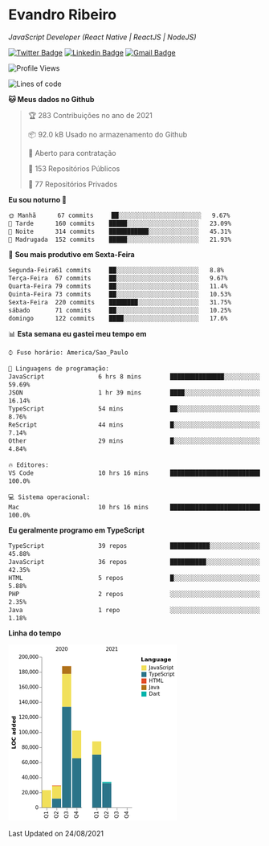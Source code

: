 # Evandro **Ribeiro**

*JavaScript Developer (React Native | ReactJS | NodeJS)*

[![Twitter Badge](https://img.shields.io/badge/-@ribeiroevandro-201B2D?style=flat-square&labelColor=201B2D&logo=twitter&logoColor=white&link=https://twitter.com/ribeiroevandro)](https://twitter.com/ribeiroevandro) 
[![Linkedin Badge](https://img.shields.io/badge/-Evandro%20Ribeiro-201B2D?style=flat-square&logo=Linkedin&logoColor=white&link=https://www.linkedin.com/in/ribeiroevandro)](https://www.linkedin.com/in/ribeiroevandro) 
[![Gmail Badge](https://img.shields.io/badge/-oi@ribeiroevandro.com.br-201B2D?style=flat-square&logo=Gmail&logoColor=white&link=mailto:oi@ribeiroevandro.com.br)](mailto:oi@ribeiroevandro.com.br)


<!--START_SECTION:waka-->
![Profile Views](http://img.shields.io/badge/Visualizac%C3%B5es%20do%20perfil-0-blue)

![Lines of code](https://img.shields.io/badge/Desde%20o%20Hello%20World%20eu%20escrevi-464318%20linhas%20de%20c%C3%B3digo-blue)

**🐱 Meus dados no Github** 

> 🏆 283 Contribuições no ano de 2021
 > 
> 📦 92.0 kB Usado no armazenamento do Github 
 > 
> 💼 Aberto para contratação
 > 
> 📜 153 Repositórios Públicos 
 > 
> 🔑 77 Repositórios Privados  
 > 
**Eu sou noturno 🦉** 

```text
🌞 Manhã      67 commits     ██░░░░░░░░░░░░░░░░░░░░░░░   9.67% 
🌆 Tarde      160 commits    █████░░░░░░░░░░░░░░░░░░░░   23.09% 
🌃 Noite      314 commits    ███████████░░░░░░░░░░░░░░   45.31% 
🌙 Madrugada  152 commits    █████░░░░░░░░░░░░░░░░░░░░   21.93%

```
📅 **Sou mais produtivo em Sexta-Feira** 

```text
Segunda-Feira61 commits     ██░░░░░░░░░░░░░░░░░░░░░░░   8.8% 
Terça-Feira  67 commits     ██░░░░░░░░░░░░░░░░░░░░░░░   9.67% 
Quarta-Feira 79 commits     ██░░░░░░░░░░░░░░░░░░░░░░░   11.4% 
Quinta-Feira 73 commits     ██░░░░░░░░░░░░░░░░░░░░░░░   10.53% 
Sexta-Feira  220 commits    ████████░░░░░░░░░░░░░░░░░   31.75% 
sábado       71 commits     ██░░░░░░░░░░░░░░░░░░░░░░░   10.25% 
domingo      122 commits    ████░░░░░░░░░░░░░░░░░░░░░   17.6%

```


📊 **Esta semana eu gastei meu tempo em** 

```text
⌚︎ Fuso horário: America/Sao_Paulo

💬 Linguagens de programação: 
JavaScript               6 hrs 8 mins        ███████████████░░░░░░░░░░   59.69% 
JSON                     1 hr 39 mins        ████░░░░░░░░░░░░░░░░░░░░░   16.14% 
TypeScript               54 mins             ██░░░░░░░░░░░░░░░░░░░░░░░   8.76% 
ReScript                 44 mins             █░░░░░░░░░░░░░░░░░░░░░░░░   7.14% 
Other                    29 mins             █░░░░░░░░░░░░░░░░░░░░░░░░   4.84%

🔥 Editores: 
VS Code                  10 hrs 16 mins      █████████████████████████   100.0%

💻 Sistema operacional: 
Mac                      10 hrs 16 mins      █████████████████████████   100.0%

```

**Eu geralmente programo em TypeScript** 

```text
TypeScript               39 repos            ███████████░░░░░░░░░░░░░░   45.88% 
JavaScript               36 repos            ██████████░░░░░░░░░░░░░░░   42.35% 
HTML                     5 repos             █░░░░░░░░░░░░░░░░░░░░░░░░   5.88% 
PHP                      2 repos             ░░░░░░░░░░░░░░░░░░░░░░░░░   2.35% 
Java                     1 repo              ░░░░░░░░░░░░░░░░░░░░░░░░░   1.18%

```


**Linha do tempo**

![Chart not found](https://raw.githubusercontent.com/ribeiroevandro/ribeiroevandro/master/charts/bar_graph.png) 


 Last Updated on 24/08/2021
<!--END_SECTION:waka-->
